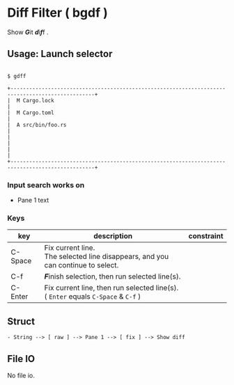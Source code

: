 # Diff Filter ( bgdf )

Show ***G***it ***d***i***f***f .

## Usage: Launch selector

```
```

```
$ gdff
```

```
+-------------------------------------------------------------------------------------------------+
|  M Cargo.lock                                                                                   |
|  M Cargo.toml                                                                                   |
|  A src/bin/foo.rs                                                                               |
|                                                                                                 |
|                                                                                                 |
+-------------------------------------------------------------------------------------------------+
```

### Input search works on

- Pane 1 text

### Keys
| key     | description                                                                           | constraint |
|---------|---------------------------------------------------------------------------------------|------------|
| C-Space | Fix current line.<br>The selected line disappears, and you can continue to select.    |            |
| C-f     | ***F***inish selection, then run selected line(s).                                    |            |
| C-Enter | Fix current line, then run selected line(s).<br> ( `Enter` equals `C-Space` & `C-f` ) |            |

## Struct

```
- String --> [ raw ] --> Pane 1 --> [ fix ] --> Show diff
```

## File IO

No file io.
